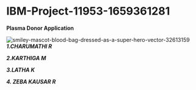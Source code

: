 # IBM-Project-11953-1659361281

**Plasma Donor Application**


![smiley-mascot-blood-bag-dressed-as-a-super-hero-vector-32613159](https://user-images.githubusercontent.com/113909912/200378867-0f8d88b7-f102-464d-a3ee-6ea9182bd4fa.jpg)  
**_1.CHARUMATHI R_**

**_2.KARTHIGA M_**

**_3.LATHA K_**

**_4. ZEBA KAUSAR R_**
